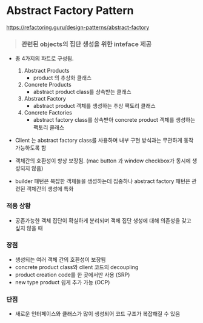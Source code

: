 # Abstract Factory Pattern

https://refactoring.guru/design-patterns/abstract-factory

> ### 관련된 objects의 집단 생성을 위한 inteface 제공

- 총 4가지의 파트로 구성됨.

  1. Abstract Products
     - product 의 추상화 클래스
  2. Concrete Products
     - abstract product class를 상속받는 클래스
  3. Abstract Factory
     - abstract product 객체를 생성하는 추상 팩토리 클래스
  4. Concrete Factories
     - abstract factory class를 상속받아 concrete product 객체를 생성하는 팩토리 클래스

- Client 는 abstract factory class를 사용하며 내부 구현 방식과는 무관하게 동작가능하도록 함
- 객체간의 호환성이 항상 보장됨. (mac button 과 window checkbox가 동시에 생성되지 않음)
- builder 패턴은 복잡한 객체들을 생성하는데 집중하나 abstract factory 패턴은 관련된 객체간의 생성에 특화

### 적용 상황

- 공존가능한 객체 집단이 확실하게 분리되며 객체 집단 생성에 대해 의존성을 갖고 싶지 않을 때

### 장점

- 생성되는 여러 객체 간의 호환성이 보장됨
- concrete product class와 client 코드의 decoupling
- product creation code를 한 곳에서만 사용 (SRP)
- new type product 쉽게 추가 가능 (OCP)

### 단점

- 새로운 인터페이스와 클래스가 많이 생성되어 코드 구조가 복잡해질 수 있음
